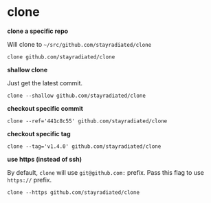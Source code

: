 # clone

**clone a specific repo**

Will clone to `~/src/github.com/stayradiated/clone`

```shell
clone github.com/stayradiated/clone
```

**shallow clone**

Just get the latest commit.

```shell
clone --shallow github.com/stayradiated/clone
```

**checkout specific commit**

```shell
clone --ref='441c8c55' github.com/stayradiated/clone
```

**checkout specific tag**

```shell
clone --tag='v1.4.0' github.com/stayradiated/clone
```

**use https (instead of ssh)**

By default, `clone` will use `git@github.com:` prefix.
Pass this flag to use `https://` prefix.

```shell
clone --https github.com/stayradiated/clone
```
